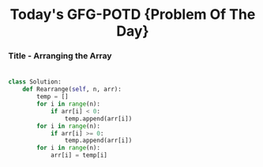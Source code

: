 <h1 align="center">Today's GFG-POTD {Problem Of The Day}</h1>

### Title - Arranging the Array<br><br>

```python
class Solution:
    def Rearrange(self, n, arr):
        temp = []
        for i in range(n):
            if arr[i] < 0:
                temp.append(arr[i])
        for i in range(n):
            if arr[i] >= 0:
                temp.append(arr[i])
        for i in range(n):
            arr[i] = temp[i]
```
